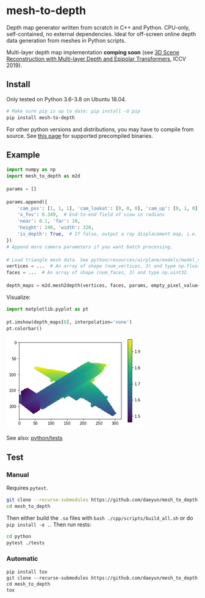 # mesh-to-depth

Depth map generator written from scratch in C++ and Python. CPU-only, self-contained, no external dependencies. Ideal for off-screen online depth data generation from meshes in Python scripts.

Multi-layer depth map implementation **comping soon** (see [3D Scene Reconstruction with Multi-layer Depth and Epipolar Transformers](https://research.dshin.org/iccv19/multi-layer-depth/), ICCV 2019).

## Install

Only tested on Python 3.6-3.8 on Ubuntu 18.04.

```bash
# Make sure pip is up to date: pip install -U pip
pip install mesh-to-depth
```

For other python versions and distributions,  you may have to compile from source.
See [this page](https://pypi.org/project/mesh-to-depth/#files) for supported precompiled binaries.

## Example

```python
import numpy as np
import mesh_to_depth as m2d

params = []

params.append({
    'cam_pos': [1, 1, 1], 'cam_lookat': [0, 0, 0], 'cam_up': [0, 1, 0],
    'x_fov': 0.349,  # End-to-end field of view in radians
    'near': 0.1, 'far': 10,
    'height': 240, 'width': 320,
    'is_depth': True,  # If false, output a ray displacement map, i.e. from the mesh surface to the camera center.
})
# Append more camera parameters if you want batch processing.

# Load triangle mesh data. See python/resources/airplane/models/model_normalized.obj
vertices = ...  # An array of shape (num_vertices, 3) and type np.float32.
faces = ...  # An array of shape (num_faces, 3) and type np.uint32.

depth_maps = m2d.mesh2depth(vertices, faces, params, empty_pixel_value=np.nan)
```

Visualize:

```python
import matplotlib.pyplot as pt

pt.imshow(depth_maps[0], interpolation='none')
pt.colorbar()
```

![matplotlib figure of the generated depth map](./docs/images/figure1.png)

See also: [python/tests](python/tests/test_depth_generation.py)

## Test

### Manual

Requires `pytest`.

```bash
git clone --recurse-submodules https://github.com/daeyun/mesh_to_depth
cd mesh_to_depth
```

Then either build the `.so` files with `bash ./cpp/scripts/build_all.sh` or do `pip install -e .`. Then run rests:

```bash
cd python
pytest ./tests
```

### Automatic

```
pip install tox
git clone --recurse-submodules https://github.com/daeyun/mesh_to_depth
cd mesh_to_depth
tox
```

